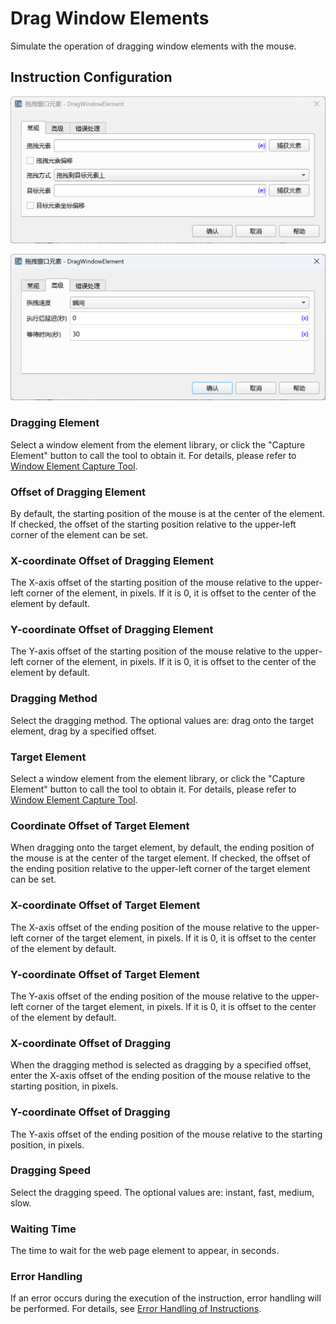 # Drag Window Elements

Simulate the operation of dragging window elements with the mouse.

## Instruction Configuration

![General Configuration Dialog for Dragging Window Elements](drag_window_element_general_config.png)

![Advanced Configuration Dialog for Dragging Window Elements](drag_window_element_advanced_config.png)

### Dragging Element

Select a window element from the element library, or click the "Capture Element" button to call the tool to obtain it. For details, please refer to [Window Element Capture Tool](../../../manual/window_element_capture_tool.md).

### Offset of Dragging Element

By default, the starting position of the mouse is at the center of the element. If checked, the offset of the starting position relative to the upper-left corner of the element can be set.

### X-coordinate Offset of Dragging Element

The X-axis offset of the starting position of the mouse relative to the upper-left corner of the element, in pixels. If it is 0, it is offset to the center of the element by default.

### Y-coordinate Offset of Dragging Element

The Y-axis offset of the starting position of the mouse relative to the upper-left corner of the element, in pixels. If it is 0, it is offset to the center of the element by default.

### Dragging Method

Select the dragging method. The optional values are: drag onto the target element, drag by a specified offset.

### Target Element

Select a window element from the element library, or click the "Capture Element" button to call the tool to obtain it. For details, please refer to [Window Element Capture Tool](../../../manual/window_element_capture_tool.md).

### Coordinate Offset of Target Element

When dragging onto the target element, by default, the ending position of the mouse is at the center of the target element. If checked, the offset of the ending position relative to the upper-left corner of the target element can be set.

### X-coordinate Offset of Target Element

The X-axis offset of the ending position of the mouse relative to the upper-left corner of the target element, in pixels. If it is 0, it is offset to the center of the element by default.

### Y-coordinate Offset of Target Element

The Y-axis offset of the ending position of the mouse relative to the upper-left corner of the target element, in pixels. If it is 0, it is offset to the center of the element by default.

### X-coordinate Offset of Dragging

When the dragging method is selected as dragging by a specified offset, enter the X-axis offset of the ending position of the mouse relative to the starting position, in pixels.

### Y-coordinate Offset of Dragging

The Y-axis offset of the ending position of the mouse relative to the starting position, in pixels.

### Dragging Speed

Select the dragging speed. The optional values are: instant, fast, medium, slow.

### Waiting Time

The time to wait for the web page element to appear, in seconds.

### Error Handling

If an error occurs during the execution of the instruction, error handling will be performed. For details, see [Error Handling of Instructions](../../../manual/error_handling.md).
